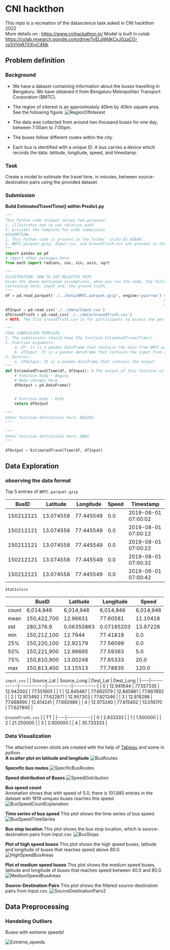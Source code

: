 # CNI hackthon
This repo is a recreation of the datascience task asked in CNI hackthon 2022  
More details on : https://www.cnihackathon.in/
Model is built in colab https://colab.research.google.com/drive/1vELqWdkCxJGzaCG-yz5VVqR7XXjyC4Nk

## Problem definition
### Background
- We have a dataset containing information about the buses travelling in Bengaluru. We have obtained it from Bengaluru Metropolitan Transport Corporation (BMTC).
- The region of interest is an approximately 40km by 40km square area. See the following figure:
  ![RegionOfInterest](https://github.com/ultralegendary/cnihackthon/assets/67859954/548c7ad6-c898-4910-b739-dd8cfe36ac85)

- The data was collected from around two thousand buses for one day, between 7:00am to 7:00pm.
- The buses follow different routes within the city.
- Each bus is identified with a unique ID. A bus carries a device which records the data: latitude, longitude, speed, and timestamp.
### Task
Create a model to estimate the travel time, in minutes, between source-destination pairs using the provided dataset.
### Submission
**Build EstimatedTravelTime() within Predict.py**
```py
"""
This Python code snippet serves two purposes:
1. illustrates how to use relative path
2. provides the template for code submission
ASSUMPTION: 
1. This Python code is present in the folder 'srika_DS_456AB'.
2. BMTC.parquet.gzip, Input.csv, and GroundTruth.csv are present in the folder 'data'
"""
import pandas as pd
# import other packages here
from math import radians, cos, sin, asin, sqrt

"""
ILLUSTRATION: HOW TO USE RELATIVE PATH
Given the above mentioned assumptions, when you run the code, the following three commands will read the files 
containing data, input and, the ground truth.
"""
df = pd.read_parquet('./../data/BMTC.parquet.gzip', engine='pyarrow') # This command loads BMTC data into a dataframe. 
                                                                      # In case of error, install pyarrow using: 
                                                                      # pip install pyarrow
dfInput = pd.read_csv('./../data/Input.csv')
dfGroundTruth = pd.read_csv('./../data/GroundTruth.csv') 
# NOTE: The file GroundTruth.csv is for participants to assess the performance their own codes

"""
CODE SUBMISSION TEMPLATE
1. The submissions should have the function EstimatedTravelTime().
2. Function arguments:
    a. df: It is a pandas dataframe that contains the data from BMTC.parquet.gzip
    b. dfInput: It is a pandas dataframe that contains the input from Input.csv
3. Returns:
    a. dfOutput: It is a pandas dataframe that contains the output
"""
def EstimatedTravelTime(df, dfInput): # The output of this function will be evaluated
    # Function body - Begins
    # Make changes here.
    dfOutput = pd.DataFrame()


    # Function body - Ends
    return dfOutput 
  
"""
Other function definitions here: BEGINS
"""

"""
Other function definitions here: ENDS
"""

dfOutput = EstimatedTravelTime(df, dfInput)
```
## Data Exploration
### observing the data format

Top 5 entries of `BMTC.parquet.gzip`


| BusID     | Latitude  | Longitude | Speed | Timestamp            |
|-----------|-----------|-----------|-------|----------------------|
| 150212121 | 13.074558 | 77.445549 | 0.0   | 2019-08-01 07:00:02  |
| 150212121 | 13.074558 | 77.445549 | 0.0   | 2019-08-01 07:00:12  |
| 150212121 | 13.074558 | 77.445549 | 0.0   | 2019-08-01 07:00:22  |
| 150212121 | 13.074558 | 77.445549 | 0.0   | 2019-08-01 07:00:32  |
| 150212121 | 13.074558 | 77.445549 | 0.0   | 2019-08-01 07:00:42  |

`Statistics`

|           | BusID      | Latitude   | Longitude  | Speed      |
|-----------|------------|------------|------------|------------|
| count     | 6,014,946  | 6,014,946  | 6,014,946  | 6,014,946  |
| mean      | 150,422,700| 12.96631   | 77.60581   | 11.10418   |
| std       | 280,376.9  | 0.06350863 | 0.07185203 | 13.97228   |
| min       | 150,212,100| 12.7944    | 77.41818   | 0.0        |
| 25%       | 150,220,100| 12.92179   | 77.56099   | 0.0        |
| 50%       | 150,221,900| 12.96695   | 77.59363   | 5.0        |
| 75%       | 150,810,900| 13.00248   | 77.65333   | 20.0       |
| max       | 150,813,400| 13.15513   | 77.78835   | 120.0      |
 

`input.csv`
|    | Source_Lat | Source_Long |  Dest_Lat  |  Dest_Long |
|----|------------|-------------|------------|------------|
| 0  |  12.941644 |  77.557335  | 12.942002 |  77.551605 |
| 1  |  12.845487 |  77.662079  | 12.845881 |  77.667892 |
| 2  |  12.973492 |  77.622871  | 12.957303 |  77.621246 |
| 3  |  12.819298 |  77.688995  | 12.814241 |  77.692986 |
| 4  |  12.973240 |  77.615402  | 13.016170 |  77.627800 |

`GroundTruth.csv`
|    |      TT     |
|----|------------|
| 0  |  2.833333  |
| 1  |  1.500000  |
| 2  | 21.250000  |
| 3  |  2.000000  |
| 4  | 35.733333  |

### Data Visualization

The attached screen shots are created with the help of [Tableau](https://www.tableau.com/products/desktop) and some in python.  
**A scatter plot on latitude and longitude**
![BusRoutes](https://github.com/ultralegendary/cnihackthon/assets/67859954/599821fa-6dda-401e-bc48-73d6289703f7)

**Specefic bus routes**
![SpecificBusRoutes](https://github.com/ultralegendary/cnihackthon/assets/67859954/2dfb3113-3f50-4534-baa5-fd512f267e5e)

**Speed distribution of Buses**
![SpeedDistribution](https://github.com/ultralegendary/cnihackthon/assets/67859954/c2c31ef3-1dca-4810-ab8c-a06d628a2bbc)

**Bus speed count**  
Annotation shows that with speed of 5.0, there is 101,885 entries in the dataset with 1919 uniques buses reaches this speed
![BusSpeedCountExplanation](https://github.com/ultralegendary/cnihackthon/assets/67859954/04a647a5-8f1a-4f1c-9cbd-7079008ad858)

**Time series of bus speed**
This plot shows the time series of bus speed.  
![BusSpeedTimeSeries](https://github.com/ultralegendary/cnihackthon/assets/67859954/b19e3b3f-e3c1-46eb-a88e-3c590dce9f0c)

**Bus stop location**
This plot shows the bus stop location, which is source-destination pairs from Input.csv.
![BusStops](https://github.com/ultralegendary/cnihackthon/assets/67859954/3525d002-9828-451c-90a9-8a19f1352b55)

**Plot of high speed buses**
This plot shows the high speed buses, latitude and longitude of buses that reaches speed above 80.0.
![HighSpeedBusAreas](https://github.com/ultralegendary/cnihackthon/assets/67859954/9681a8f5-65b8-4439-9ec6-9088b169f67a)

**Plot of medium speed buses**
This plot shows the medium speed buses, latitude and longitude of buses that reaches speed between 40.0 and 80.0.
![MediumSpeedBusAreas](https://github.com/ultralegendary/cnihackthon/assets/67859954/fd4b806d-611b-479a-97b1-d9201af9013d)

**Source-Destination Pairs**
This plot shows the filtered source-destination pairs from Input.csv.
![SourceDestinationPairs2](https://github.com/ultralegendary/cnihackthon/assets/67859954/8f03e818-321a-4b9d-941e-f21870ea6aa0)

## Data Preprocessing
### Handeling Outliers
Buses with extreme speeds!
<!-- ![Buses with extreme speeds](./images/Extreme_speeds.png) -->
![Extreme_speeds](https://github.com/ultralegendary/cnihackthon/assets/67859954/632033dd-e641-445f-aa8d-1d512578c8c9)


